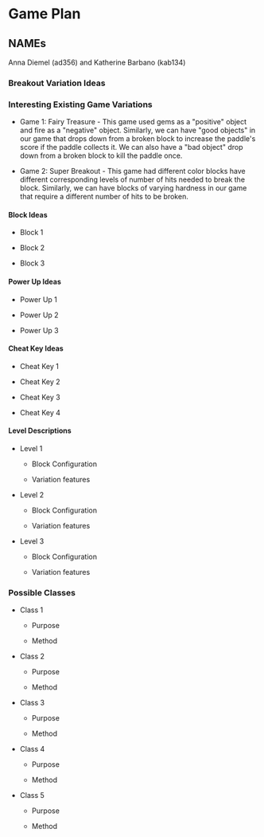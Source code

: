 # Game Plan
## NAMEs
Anna Diemel (ad356) and Katherine Barbano (kab134)

### Breakout Variation Ideas

### Interesting Existing Game Variations

 * Game 1: Fairy Treasure - This game used gems as a "positive" object and fire as a "negative" object.
 Similarly, we can have "good objects" in our game that drops down from a broken block to increase the
 paddle's score if the paddle collects it. We can also have a "bad object" drop down from a broken block to kill
 the paddle once.

 * Game 2: Super Breakout - This game had different color blocks have different corresponding levels of
 number of hits needed to break the block. Similarly, we can have blocks of varying hardness in our game
 that require a different number of hits to be broken.


#### Block Ideas

 * Block 1

 * Block 2

 * Block 3


#### Power Up Ideas

 * Power Up 1

 * Power Up 2

 * Power Up 3


#### Cheat Key Ideas

 * Cheat Key 1

 * Cheat Key 2

 * Cheat Key 3

 * Cheat Key 4


#### Level Descriptions

 * Level 1
   * Block Configuration

   * Variation features

 * Level 2
   * Block Configuration

   * Variation features

 * Level 3
   * Block Configuration

   * Variation features


### Possible Classes

 * Class 1
   * Purpose

   * Method

 * Class 2
   * Purpose

   * Method

 * Class 3
   * Purpose

   * Method

 * Class 4
   * Purpose

   * Method

 * Class 5
   * Purpose

   * Method
